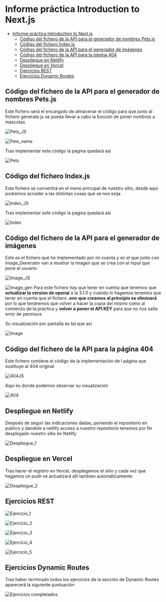 # Informe práctica Introduction to Next.js

- [Informe práctica Introduction to Next.js](#informe-práctica-introduction-to-nextjs)
  - [Código del fichero de la API para el generador de nombres Pets.js](#código-del-fichero-de-la-api-para-el-generador-de-nombres-petsjs)
  - [Código del fichero Index.js](#código-del-fichero-indexjs)
  - [Código del fichero de la API para el generador de imágenes](#código-del-fichero-de-la-api-para-el-generador-de-imágenes)
  - [Código del fichero de la API para la página 404](#código-del-fichero-de-la-api-para-la-página-404)
  - [Despliegue en Netlify](#despliegue-en-netlify)
  - [Despliegue en Vercel](#despliegue-en-vercel)
  - [Ejercicios REST](#ejercicios-rest)
  - [Ejercicios Dynamic Routes](#ejercicios-dynamic-routes)

## Código del fichero de la API para el generador de nombres Pets.js
Este fichero será el encargado de almacenar el código para que junto al fichero generate.js se pueda llevar a cabo la función de poner nombres a mascotas

![Pets_JS](/docs/images/PetJS.png)

![Pets_name](/docs/images/GenerateJS_nombres.png)

Tras implementar este código la pagina quedará así

![Pets](/docs/images/Pet.png)

## Código del fichero Index.js
Este fichero se convertirá en el menú principal de nuestro sitio, desde aquí podremos acceder a las distintas cosas que se nos exija

![Index_JS](/docs/images/IndexJS.png)

Tras implementar este código la pagina quedará así

![Index](/docs/images/Index.png)

## Código del fichero de la API para el generador de imágenes
Este es el fichero que he implementado por mi cuenta y es el que junto con Image_Generator van a mostrar la imagen que se crea con el input que pone el usuario

![Image_JS](/docs/images/ImageJS.png)

![Image_gen](/docs/images/GenerateJS_imagenes.png)
Para este fichero hay que tener en cuenta que tenemos que **actualizar la version de openai** a la 3.1.0 y cuando lo hagamos tenemos que tener en cuenta que el fichero **.env que creamos al principio se eliminará** por lo que tendremos que volver a hacer la copia del mismo como al comienzo de la practica y **volver a poner el API KEY** para que no nos salte error de permisos


Su visualización por pantalla es tal que así

![Image](/docs/images/Image.png)

## Código del fichero de la API para la página 404
Este fichero contiene el código de la implementación de l página que sustituye al 404 original

![404JS](/docs/images/404JS.png)

Aquí es donde podemos observar su visualización

![404](/docs/images/404.png)

## Despliegue en Netlify
Después de seguir las indicaciones dadas, poniendo el repositorio en publico y dandole a netlify acceso a nuestro repositorio tenemos por fin desplegado nuestro sitio en Netlify

![Despliegue_1](/docs/images/Despliegue_Netlify.png)

## Despliegue en Vercel
Tras hacer el registro en Vercel, desplegamos el sitio y cada vez que hagamos un push se actualizará allí tambien automáticamente

![Despliegue_2](/docs/images/Despliegue_Vercel.png)

## Ejercicios REST



![Ejercicio_1](/docs/images/Rest_1.png)



![Ejercicio_2](/docs/images/Rest_2.png)



![Ejercicio_3](/docs/images/Rest_3.png)



![Ejercicio_4](/docs/images/Rest_4.png)



![Ejercicio_5](/docs/images/Rest_5.png)
## Ejercicios Dynamic Routes
Tras haber terminado todos los ejercicios de la sección de Dynamic Routes aparecerá la siguiente puntuación

![Ejercicios completados](/docs/images/Dynamic_Routes_exercises_done%20.png)